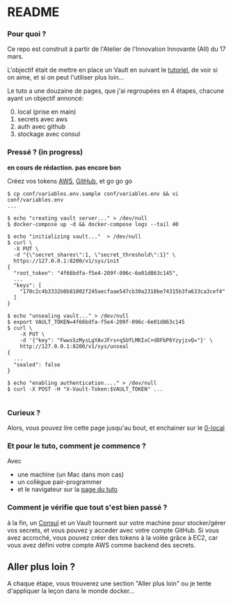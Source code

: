 # README #

### Pour quoi ? ###

Ce repo est construit à partir de l'Atelier de l'Innovation Innovante (AII) du 17 mars.

L'objectif était de mettre en place un Vault en suivant le [tutoriel](https://www.vaultproject.io/intro/getting-started/install.html), de voir si on aime, et si on peut l'utiliser plus loin...

Le tuto a une douzaine de pages, que j'ai regroupées en 4 étapes, chacune ayant un objectif annoncé:

0. local (prise en main)
1. secrets avec aws
2. auth avec github
3. stockage avec consul

### Pressé ? (in progress) ###

**en cours de rédaction. pas encore bon**

Créez vos tokens [AWS](https://console.aws.amazon.com/iam/home#/security_credential), [GitHub](https://github.com/settings/tokens), et go go go

```
$ cp conf/variables.env.sample conf/variables.env && vi conf/variables.env
...

$ echo "creating vault server..." > /dev/null
$ docker-compose up -d && docker-compose logs --tail 40

$ echo "initializing vault..."  > /dev/null
$ curl \
  -X PUT \
  -d "{\"secret_shares\":1, \"secret_threshold\":1}" \
  https://127.0.0.1:8200/v1/sys/init
{
  "root_token": "4f66bdfa-f5e4-209f-096c-6e01d863c145",
  ...
  "keys": [
    "170c2c4b3332b0b81802f245aecfaae547cb30a2310be74315b3fa633ca3cef4"
  ]
}

$ echo "unsealing vault..." > /dev/null
$ export VAULT_TOKEN=4f66bdfa-f5e4-209f-096c-6e01d863c145
$ curl \
    -X PUT \
    -d '{"key": "FwwsSzMysLgYAvJFrs+q5UfLMKIxC+dDFbP6YzyjzvQ="}' \
    http://127.0.0.1:8200/v1/sys/unseal
{
  ...
  "sealed": false
}

$ echo "enabling authentication...." > /dev/null
$ curl -X POST -H "X-Vault-Token:$VAULT_TOKEN" ...


```

### Curieux ? ###

Alors, vous pouvez lire cette page jusqu'au bout, et enchainer sur le [0-local](https://github.com/ebreton/atelier-vault/tree/master/0-local)

### Et pour le tuto, comment je commence ? ###

Avec

* une machine (un Mac dans mon cas)
* un collègue pair-programmer
* et le navigateur sur la [page du tuto](https://www.vaultproject.io/intro/getting-started/install.html)

### Comment je vérifie que tout s'est bien passé ? ###

à la fin, un [Consul](https://www.consul.io) et un Vault tournent sur votre machine pour stocker/gérer vos secrets, et vous pouvez y acceder avec votre compte GitHub. Si vous avez accroché, vous pouvez créer des tokens à la volée grâce à EC2, car vous avez défini votre compte AWS comme backend des secrets.

## Aller plus loin ? ##

A chaque étape, vous trouverez une section "Aller plus loin" ou je tente d'appliquer la leçon dans le monde docker...